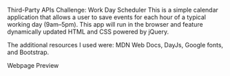 Third-Party APIs Challenge: Work Day Scheduler
This is a simple calendar application that allows a user to save events for each hour of a typical working day (9am–5pm). This app will run in the browser and feature dynamically updated HTML and CSS powered by jQuery.

The additional resources I used were: MDN Web Docs, DayJs, Google fonts, and Bootstrap.

Webpage Preview